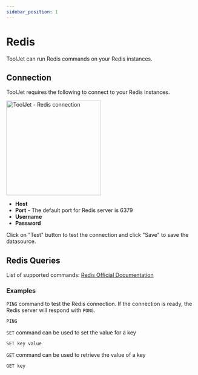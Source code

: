 ```yaml
---
sidebar_position: 1
---
```


# Redis
ToolJet can run Redis commands on your Redis instances.

## Connection

ToolJet requires the following to connect to your Redis instances. 

<img class="screenshot-full" src="/img/redis/connect.png" alt="ToolJet - Redis connection" height="250"/>

- **Host**
- **Port** - The default port for Redis server is 6379
- **Username**
- **Password**

Click on "Test" button to test the connection and click "Save" to save the datasource.

## Redis Queries

List of supported commands: [Redis Official Documentation](https://redis.io/commands)

### Examples

`PING` command to test the Redis connection. If the connection is ready, the Redis server will respond with `PONG`.

```shell
PING
```

`SET` command can be used to set the value for a key 

```shell
SET key value
```

`GET` command can be used to retrieve the value of a key

```shell
GET key
```